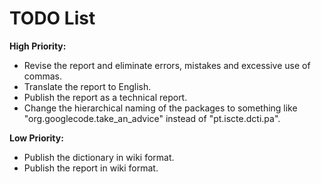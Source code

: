 # TODO List #

**High Priority:**

  * Revise the report and eliminate errors, mistakes and excessive use of commas.
  * Translate the report to English.
  * Publish the report as a technical report.
  * Change the hierarchical naming of the packages to something like "org.googlecode.take\_an\_advice" instead of "pt.iscte.dcti.pa".

**Low Priority:**

  * Publish the dictionary in wiki format.
  * Publish the report in wiki format.